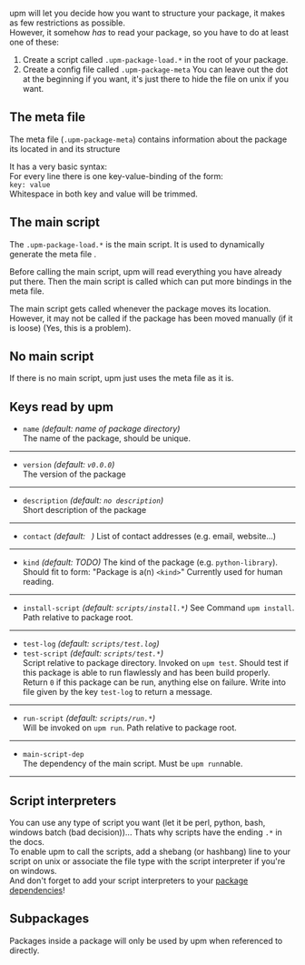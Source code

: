 upm will let you decide how you want to structure your package, it makes as few restrictions as possible.  
However, it somehow *has* to read your package, so you have to do at least one of these:  
  1. Create a script called `.upm-package-load.*` in the root of your package.  
  2. Create a config file called `.upm-package-meta`
You can leave out the dot at the beginning if you want, it's just there to hide the file on unix if you want.

## The meta file
The meta file (`.upm-package-meta`) contains information about the package its located in and its structure

It has a very basic syntax:  
For every line there is one key-value-binding of the form:  
`key: value`  
Whitespace in both key and value will be trimmed.

## The main script
The `.upm-package-load.*` is the main script. It is used to dynamically generate the meta file .

Before calling the main script, upm will read everything you have already put there. Then the main script is called which can put more bindings in the meta file.  

The main script gets called whenever the package moves its location. However, it may not be called if the package has been moved manually (if it is loose) (Yes, this is a problem).

## No main script
If there is no main script, upm just uses the meta file as it is.

## Keys read by upm
 * `name` *(default: name of package directory)*  
The name of the package, should be unique.  

***

 * `version` *(default: `v0.0.0`)*  
The version of the package  

***

 * `description` *(default: `no description`)*  
Short description of the package  

***

 * `contact` *(default: ` `)*
List of contact addresses (e.g. email, website...)

***

 * `kind` *(default: TODO)*
The kind of the package (e.g. `python-library`).
Should fit to form: "Package is a(n) `<kind>`"
Currently used for human reading.

***

 * `install-script` _(default: `scripts/install.*`)_
See Command `upm install`.  
Path relative to package root.

***

 * `test-log` *(default: `scripts/test.log`)*
 * `test-script` _(default: `scripts/test.*`)_  
Script relative to package directory.
Invoked on `upm test`. Should test if this package is able to run flawlessly and has been build properly. Return `0` if this package can be run, anything else on failure. Write into file given by the key `test-log` to return a message.

***

 * `run-script` _(default: `scripts/run.*`)_  
Will be invoked on `upm run`.
Path relative to package root.

***

 * `main-script-dep`  
The dependency of the main script. Must be `upm run`nable.

***

## Script interpreters
You can use any type of script you want (let it be perl, python, bash, windows batch (bad decision))...
Thats why scripts have the ending `.*` in the docs.  
To enable upm to call the scripts, add a shebang (or hashbang) line to your script on unix or associate the file type with the script interpreter if you're on windows.  
And don't forget to add your script interpreters to your [package dependencies](https://github.com/m-bra/upm/wiki/Structure-of-a-package#keys-read-by-upm)!

## Subpackages
Packages inside a package will only be used by upm when referenced to directly.
